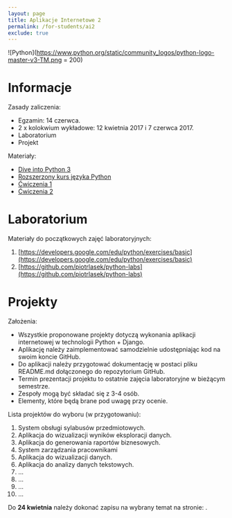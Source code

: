 ```yaml
---
layout: page
title: Aplikacje Internetowe 2 
permalink: /for-students/ai2
exclude: true
---
```


![Python](https://www.python.org/static/community_logos/python-logo-master-v3-TM.png = 200)

# Informacje

Zasady zaliczenia:
* Egzamin: 14 czerwca.
* 2 x kolokwium wykładowe: 12 kwietnia 2017 i 7 czerwca 2017.
* Laboratorium
* Projekt

Materiały:
* [Dive into Python 3](http://www.diveintopython3.net)
* [Rozszerzony kurs języka Python](https://www.ii.uni.wroc.pl/~marcinm/dyd/python/)
* [Ćwiczenia 1](http://exercism.io/languages/python/exercises)
* [Ćwiczenia 2](http://www.ling.gu.se/~lager/python_exercises.html)

# Laboratorium

Materiały do początkowych zajęć laboratoryjnych:
1. [https://developers.google.com/edu/python/exercises/basic](https://developers.google.com/edu/python/exercises/basic)
2. [https://github.com/piotrlasek/python-labs](https://github.com/piotrlasek/python-labs)

# Projekty

Założenia:
* Wszystkie proponowane projekty dotyczą wykonania aplikacji internetowej w technologii
  Python + Django.
* Aplikację należy zaimplementować samodzielnie udostępniając kod na swoim koncie GitHub.
* Do aplikacji należy przygotować dokumentację w postaci pliku README.md dołączonego
  do repozytorium GitHub.
* Termin prezentacji projektu to ostatnie zajęcia laboratoryjne w bieżącym semestrze.
* Zespoły mogą być składać się z 3-4 osób.
* Elementy, które będą brane pod uwagę przy ocenie.

Lista projektów do wyboru (w przygotowaniu):
 1. System obsługi sylabusów przedmiotowych.
 2. Aplikacja do wizualizacji wyników eksploracji danych.
 3. Aplikacja do generowania raportów biznesowych.
 4. System zarządzania pracownikami 
 5. Aplikacja do wizualizacji danych.
 6. Aplikacja do analizy danych tekstowych.
 7. ...
 8. ...
 9. ...
10. ...

Do **24 kwietnia** należy dokonać zapisu na wybrany temat
na stronie: []().
